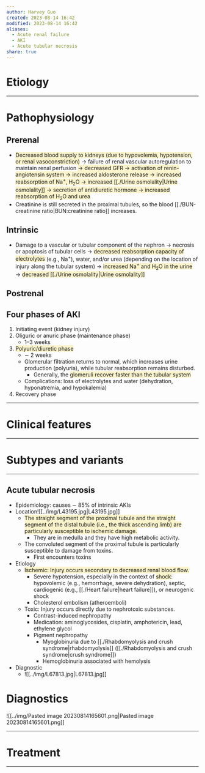 ```yaml
---
author: Harvey Guo
created: 2023-08-14 16:42
modified: 2023-08-14 16:42
aliases:
  - Acute renal failure
  - AKI
  - Acute tubular necrosis
share: true
---
```

# Etiology


---
# Pathophysiology
## Prerenal
- <span style="background:rgba(240, 200, 0, 0.2)">Decreased blood supply to kidneys (due to hypovolemia, hypotension, or renal vasoconstriction)</span> → failure of renal vascular autoreg<span style="background:rgba(240, 200, 0, 0.2)"></span>ulation to maintain renal perfusion <span style="background:rgba(240, 200, 0, 0.2)">→ decreased GFR → activation of renin-angiotensin system → increased aldosterone release → increased reabsorption of Na<sup>+</sup>, H<sub>2</sub>O → increased [[./Urine osmolality|Urine osmolality]] → secretion of antidiuretic hormone → increased reabsorption of H<sub>2</sub>O and urea</span>
- Creatinine is still secreted in the proximal tubules, so the blood [[./BUN-creatinine ratio|BUN:creatinine ratio]] increases.
## Intrinsic
- Damage to a vascular or tubular component of the nephron → necrosis or apoptosis of tubular cells → <span style="background:rgba(240, 200, 0, 0.2)">decreased reabsorption capacity of electrolytes</span> (e.g., Na<sup>+</sup>), water, and/or urea (depending on the location of injury along the tubular system) → <span style="background:rgba(240, 200, 0, 0.2)">increased Na<sup>+</sup> and H<sub>2</sub>O in the urine</span> → <span style="background:rgba(240, 200, 0, 0.2)">decreased [[./Urine osmolality|Urine osmolality]]</span>
## Postrenal
## Four phases of AKI
1. Initiating event (kidney injury)
2. Oliguric or anuric phase (maintenance phase)
	- 1–3 weeks
3. <span style="background:rgba(240, 200, 0, 0.2)">Polyuric/diuretic phase</span>
	- ∼ 2 weeks
	- Glomerular filtration returns to normal, which increases urine production (polyuria), while tubular reabsorption remains disturbed. 
		- Generally, the <span style="background:rgba(240, 200, 0, 0.2)">glomeruli recover faster than the tubular system</span>
	- Complications: loss of electrolytes and water (dehydration, hyponatremia, and hypokalemia)
1. Recovery phase

---
# Clinical features
---

# Subtypes and variants
---
## Acute tubular necrosis
- Epidemiology: causes ∼ 85% of intrinsic AKIs
- Location![[../img/L43195.jpg|L43195.jpg]]
	- <span style="background:rgba(240, 200, 0, 0.2)">The straight segment of the proximal tubule and the straight segment of the distal tubule (i.e., the thick ascending limb) are particularly susceptible to ischemic damage.</span> 
		- They are in medulla and they have high metabolic activity.
	- The convoluted segment of the proximal tubule is particularly susceptible to damage from toxins.
		- First encounters toxins
- Etiology
	- <span style="background:rgba(240, 200, 0, 0.2)">Ischemic: Injury occurs secondary to decreased renal blood flow.</span>
		- Severe hypotension, especially in the context of <span style="background:rgba(240, 200, 0, 0.2)">shock</span>: hypovolemic (e.g., hemorrhage, severe dehydration), septic, cardiogenic (e.g., [[./Heart failure|heart failure]]), or neurogenic shock
		- Cholesterol embolism (atheroemboli)
	- Toxic: Injury occurs directly due to nephrotoxic substances.
		- Contrast-induced nephropathy
		- Medication: aminoglycosides, cisplatin, amphotericin, lead, ethylene glycol
		- Pigment nephropathy
			- Myoglobinuria due to [[./Rhabdomyolysis and crush syndrome|rhabdomyolysis]] ([[./Rhabdomyolysis and crush syndrome|crush syndrome]])
			- Hemoglobinuria associated with hemolysis
- Diagnostic
	- ![[../img/L67813.jpg|L67813.jpg]]
# Diagnostics
![[../img/Pasted image 20230814165601.png|Pasted image 20230814165601.png]]

---
# Treatment


---
